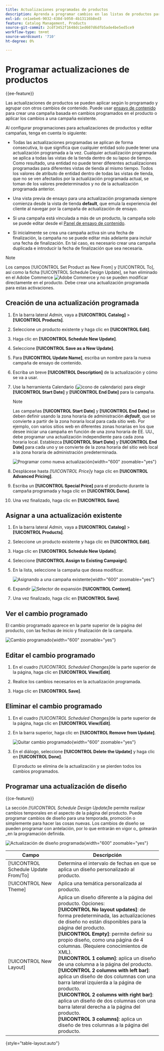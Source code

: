 ```yaml
---
title: Actualizaciones programadas de productos
description: Aprenda a programar cambios en las listas de productos para que sean compatibles con campañas y programas promocionales.
exl-id: ce1aebe6-9032-438d-b950-4b13116b8ed3
feature: Catalog Management, Products
source-git-commit: 2cdf3452f1648dc1ed607d6dfb5ade4be5ed5ce9
workflow-type: tm+mt
source-wordcount: '710'
ht-degree: 0%

---
```


# Programar actualizaciones de productos

{{ee-feature}}

Las actualizaciones de productos se pueden aplicar según lo programado y agrupar con otros cambios de contenido. Puede usar [ensayo de contenido](../content-design/content-staging.md) para crear una campaña basada en cambios programados en el producto o aplicar los cambios a una campaña existente.

Al configurar programaciones para actualizaciones de productos y editar campañas, tenga en cuenta lo siguiente:

- Todas las actualizaciones programadas se aplican de forma consecutiva, lo que significa que cualquier entidad solo puede tener una actualización programada a la vez. Cualquier actualización programada se aplica a todas las vistas de la tienda dentro de su lapso de tiempo. Como resultado, una entidad no puede tener diferentes actualizaciones programadas para diferentes vistas de tienda al mismo tiempo. Todos los valores de atributo de entidad dentro de todas las vistas de tienda, que no se ven afectados por la actualización programada actual, se toman de los valores predeterminados y no de la actualización programada anterior.

- Una vista previa de ensayo para una actualización programada siempre comienza desde la vista de tienda **default**, que emula la experiencia del cliente al navegar por la campaña de actualización de ensayo.

- Si una campaña está vinculada a más de un producto, la campaña solo se puede editar desde el [Panel de ensayo de contenido](../content-design/content-staging-dashboard.md).

- Si inicialmente se crea una campaña activa sin una fecha de finalización, la campaña no se puede editar más adelante para incluir una fecha de finalización. En tal caso, es necesario crear una campaña duplicada e introducir la fecha de finalización que sea necesaria.


>[!NOTE]
>
>Los campos [!UICONTROL Set Product as New From] y [!UICONTROL To], así como la ficha [!UICONTROL Schedule Design Update], se han eliminado en el Adobe Commerce ![Adobe Commerce](../assets/adobe-logo.svg) y no se pueden modificar directamente en el producto. Debe crear una actualización programada para estas activaciones.

## Creación de una actualización programada

1. En la barra lateral _Admin_, vaya a **[!UICONTROL Catalog]** > **[!UICONTROL Products]**.

1. Seleccione un producto existente y haga clic en **[!UICONTROL Edit]**.

1. Haga clic en **[!UICONTROL Schedule New Update]**.

1. Seleccione **[!UICONTROL Save as a New Update]**.

1. Para **[!UICONTROL Update Name]**, escriba un nombre para la nueva campaña de ensayo de contenido.

1. Escriba un breve **[!UICONTROL Description]** de la actualización y cómo se va a usar.

1. Use la herramienta Calendario (![icono de calendario](../assets/icon-calendar.png)) para elegir **[!UICONTROL Start Date]** y **[!UICONTROL End Date]** para la campaña.

   >[!NOTE]
   >
   >Las campañas **[!UICONTROL Start Date]** y **[!UICONTROL End Date]** se deben definir usando la zona horaria de administración **_default_**, que se convierte a partir de la zona horaria local para cada sitio web. Por ejemplo, con varios sitios web en diferentes zonas horarias en los que desee iniciar una campaña en función de una zona horaria de EE. UU., debe programar una actualización independiente para cada zona horaria local. Establezca **[!UICONTROL Start Date]** y **[!UICONTROL End Date]** para cada uno y se convierte de la zona horaria del sitio web local a la zona horaria de administración predeterminada.

   ![Programar como nueva actualización](./assets/product-schedule-as-new.png){width="600" zoomable="yes"}

1. Desplácese hasta _[!UICONTROL Price]_&#x200B;y haga clic en **[!UICONTROL Advanced Pricing]**.

1. Escriba un **[!UICONTROL Special Price]** para el producto durante la campaña programada y haga clic en **[!UICONTROL Done]**.

1. Una vez finalizado, haga clic en **[!UICONTROL Save]**.

## Asignar a una actualización existente

1. En la barra lateral _Admin_, vaya a **[!UICONTROL Catalog]** > **[!UICONTROL Products]**.

1. Seleccione un producto existente y haga clic en **[!UICONTROL Edit]**.

1. Haga clic en **[!UICONTROL Schedule New Update]**.

1. Seleccione **[!UICONTROL Assign to Existing Campaign]**.

1. En la lista, seleccione la campaña que desea modificar.

   ![Asignando a una campaña existente](./assets/scheduled-changes-assign-to-existing-campaign.png){width="600" zoomable="yes"}

1. Expandir ![Selector de expansión](../assets/icon-display-expand.png) **[!UICONTROL Content]**.

1. Una vez finalizado, haga clic en **[!UICONTROL Save]**.

## Ver el cambio programado

El cambio programado aparece en la parte superior de la página del producto, con las fechas de inicio y finalización de la campaña.

![Cambio programado](./assets/view-product-scheduled-changes.png){width="600" zoomable="yes"}

## Editar el cambio programado

1. En el cuadro _[!UICONTROL Scheduled Changes]_&#x200B;de la parte superior de la página, haga clic en **[!UICONTROL View/Edit]**.

1. Realice los cambios necesarios en la actualización programada.

1. Haga clic en **[!UICONTROL Save]**.

## Eliminar el cambio programado

1. En el cuadro _[!UICONTROL Scheduled Changes]_&#x200B;de la parte superior de la página, haga clic en **[!UICONTROL View/Edit]**.

1. En la barra superior, haga clic en **[!UICONTROL Remove from Update]**.

   ![Quitar cambio programado](./assets/remove-product-scheduled-changes.png){width="600" zoomable="yes"}

1. En el diálogo, seleccione **[!UICONTROL Delete the Update]** y haga clic en **[!UICONTROL Done]**.

   El producto se elimina de la actualización y se pierden todos los cambios programados.

## Programar una actualización de diseño

{{ce-feature}}

La sección _[!UICONTROL Schedule Design Update]_&#x200B;le permite realizar cambios temporales en el aspecto de la página del producto. Puede programar cambios de diseño para una temporada, promoción o simplemente para hacer las cosas nuevas. Los cambios de diseño se pueden programar con antelación, por lo que entrarán en vigor o_ gotearán _en la programación definida.

![Actualización de diseño programada](./assets/product-design-update-scheduled-ce.png){width="600" zoomable="yes"}


| Campo | Descripción |
|--- |--- |
| [!UICONTROL Schedule Update From/To] | Determina el intervalo de fechas en que se aplica un diseño personalizado al producto. |
| [!UICONTROL New Theme] | Aplica una temática personalizada al producto. |
| [!UICONTROL New Layout] | Aplica un diseño diferente a la página del producto. Opciones: <br/>**[!UICONTROL No layout updates]**: de forma predeterminada, las actualizaciones de diseño no están disponibles para la página del producto.<br/>**[!UICONTROL Empty]**: permite definir su propio diseño, como una página de 4 columnas. (Requiere conocimientos de XML). <br/>**[!UICONTROL 1 column]**: aplica un diseño de una columna a la página del producto.<br/>**[!UICONTROL 2 columns with left bar]**: aplica un diseño de dos columnas con una barra lateral izquierda a la página de producto. <br/>**[!UICONTROL 2 columns with right bar]**: aplica un diseño de dos columnas con una barra lateral derecha a la página del producto.<br/>**[!UICONTROL 3 columns]**: aplica un diseño de tres columnas a la página del producto. |

{style="table-layout:auto"}
